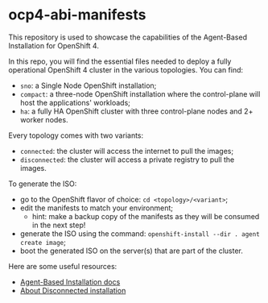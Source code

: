 # ocp4-abi-manifests
This repository is used to showcase the capabilities of the Agent-Based Installation for OpenShift 4.

In this repo, you will find the essential files needed to deploy a fully operational OpenShift 4 cluster in the various topologies. You can find:
* ```sno```: a Single Node OpenShift installation;
* ```compact```: a three-node OpenShift installation where the control-plane will host the applications' workloads;
* ```ha```: a fully HA OpenShift cluster with three control-plane nodes and 2+ worker nodes.

Every topology comes with two variants:
* ```connected```: the cluster will access the internet to pull the images;
* ```disconnected```: the cluster will access a private registry to pull the images.

To generate the ISO:
* go to the OpenShift flavor of choice: ```cd <topology>/<variant>```;
* edit the manifests to match your environment;
  * hint: make a backup copy of the manifests as they will be consumed in the next step!
* generate the ISO using the command: ```openshift-install --dir . agent create image```;
* boot the generated ISO on the server(s) that are part of the cluster.

Here are some useful resources:
* [Agent-Based Installation docs](https://docs.openshift.com/container-platform/latest/installing/installing_with_agent_based_installer/preparing-to-install-with-agent-based-installer.html)
* [About Disconnected installation](https://docs.openshift.com/container-platform/latest/installing/disconnected_install/index.html)
